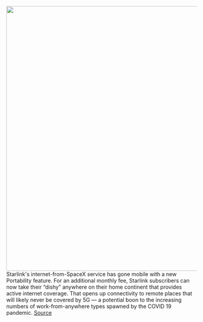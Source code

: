 <img src='https://cdn.vox-cdn.com/thumbor/xbYtkFyqZkJAhivuOUWPbx5WRr0=/0x0:2040x1530/1200x800/filters:focal(857x602:1183x928)/cdn.vox-cdn.com/uploads/chorus_image/image/70834408/npatel_20210512_4552_0022.0.jpg' width='700px' /><br/>
Starlink's internet-from-SpaceX service has gone mobile with a new Portability feature. For an additional monthly fee, Starlink subscribers can now take their “dishy” anywhere on their home continent that provides active internet coverage. That opens up connectivity to remote places that will likely never be covered by 5G — a potential boon to the increasing numbers of work-from-anywhere types spawned by the COVID 19 pandemic.
<a href='https://www.theverge.com/2022/5/5/23058181/starlink-portability-internet-price-locations'> Source <a/>